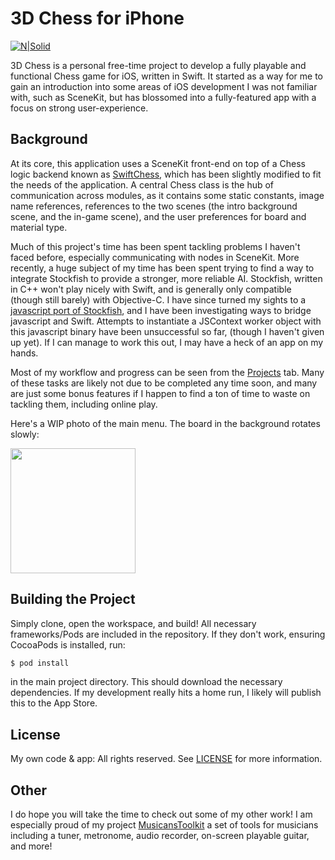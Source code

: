 # 3D Chess for iPhone

[![N|Solid](https://cdn4.iconfinder.com/data/icons/logos-3/1300/swift-seeklogo-128.png)](https://nodesource.com/products/nsolid)

3D Chess is a personal free-time project to develop a fully playable and functional Chess game for iOS, written in Swift. It started as a way for me to gain an introduction into some areas of iOS development I was not familiar with, such as SceneKit, but has blossomed into a fully-featured app with a focus on strong user-experience.

Background
----
At its core, this application uses a SceneKit front-end on top of a Chess logic backend known as [SwiftChess](https://github.com/SteveBarnegren/SwiftChess), which has been slightly modified to fit the needs of the application. A central Chess class is the hub of communication across modules, as it contains some static constants, image name references, references to the two scenes (the intro background scene, and the in-game scene), and the user preferences for board and material type.

Much of this project's time has been spent tackling problems I haven't faced before, especially communicating with nodes in SceneKit. More recently, a huge subject of my time has been spent trying to find a way to integrate Stockfish to provide a stronger, more reliable AI. Stockfish, written in C++ won't play nicely with Swift, and is generally only compatible (though still barely) with Objective-C. I have since turned my sights to a [javascript port of Stockfish](https://github.com/exoticorn/stockfish-js), and I have been investigating ways to bridge javascript and Swift. Attempts to instantiate a JSContext worker object with this javascript binary have been unsuccessful so far, (though I haven't given up yet). If I can manage to work this out, I may have a heck of an app on my hands.

Most of my workflow and progress can be seen from the [Projects](https://github.com/markypizz/Chess/projects) tab. Many of these tasks are likely not due to be completed any time soon, and many are just some bonus features if I happen to find a ton of time to waste on tackling them, including online play.

Here's a WIP photo of the main menu. The board in the background rotates slowly:

<img src="https://i.imgur.com/vvCIIS7.png" width="200">

Building the Project
----
Simply clone, open the workspace, and build! All necessary frameworks/Pods are included in the repository. If they don't work, ensuring CocoaPods is installed, run:
```sh
$ pod install
```
in the main project directory. This should download the necessary dependencies. If my development really hits a home run, I likely will publish this to the App Store.

License
----
My own code & app: All rights reserved.
See [LICENSE](https://github.com/markypizz/Chess/blob/master/LICENSE) for more information.

Other
----
I do hope you will take the time to check out some of my other work! I am especially proud of my project [MusicansToolkit](https://github.com/markypizz/MusiciansToolkit) a set of tools for musicians including a tuner, metronome, audio recorder, on-screen playable guitar, and more!
